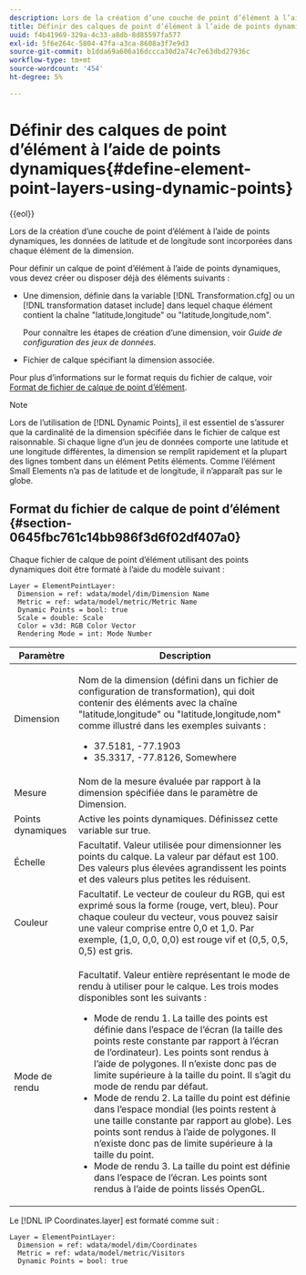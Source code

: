 ```yaml
---
description: Lors de la création d’une couche de point d’élément à l’aide de points dynamiques, les données de latitude et de longitude sont incorporées dans chaque élément de la dimension.
title: Définir des calques de point d’élément à l’aide de points dynamiques
uuid: f4b41969-329a-4c33-a8db-8d85597fa577
exl-id: 5f6e264c-5804-47fa-a3ca-8608a3f7e9d3
source-git-commit: b1dda69a606a16dccca30d2a74c7e63dbd27936c
workflow-type: tm+mt
source-wordcount: '454'
ht-degree: 5%

---
```


# Définir des calques de point d’élément à l’aide de points dynamiques{#define-element-point-layers-using-dynamic-points}

{{eol}}

Lors de la création d’une couche de point d’élément à l’aide de points dynamiques, les données de latitude et de longitude sont incorporées dans chaque élément de la dimension.

Pour définir un calque de point d’élément à l’aide de points dynamiques, vous devez créer ou disposer déjà des éléments suivants :

* Une dimension, définie dans la variable [!DNL Transformation.cfg] ou un [!DNL transformation dataset include] dans lequel chaque élément contient la chaîne &quot;latitude,longitude&quot; ou &quot;latitude,longitude,nom&quot;.

   Pour connaître les étapes de création d’une dimension, voir *Guide de configuration des jeux de données*.

* Fichier de calque spécifiant la dimension associée.

Pour plus d’informations sur le format requis du fichier de calque, voir [Format de fichier de calque de point d’élément](../../../../home/c-get-started/c-im-layers/c-elmt-pt-layers/c-elmt-pt-dyn-pts.md#section-0645fbc761c14bb986f3d6f02df407a0).

>[!NOTE]
>
>Lors de l’utilisation de [!DNL Dynamic Points], il est essentiel de s’assurer que la cardinalité de la dimension spécifiée dans le fichier de calque est raisonnable. Si chaque ligne d’un jeu de données comporte une latitude et une longitude différentes, la dimension se remplit rapidement et la plupart des lignes tombent dans un élément Petits éléments. Comme l’élément Small Elements n’a pas de latitude et de longitude, il n’apparaît pas sur le globe.

## Format du fichier de calque de point d’élément {#section-0645fbc761c14bb986f3d6f02df407a0}

Chaque fichier de calque de point d’élément utilisant des points dynamiques doit être formaté à l’aide du modèle suivant :

```
Layer = ElementPointLayer:
  Dimension = ref: wdata/model/dim/Dimension Name
  Metric = ref: wdata/model/metric/Metric Name
  Dynamic Points = bool: true
  Scale = double: Scale
  Color = v3d: RGB Color Vector
  Rendering Mode = int: Mode Number
```

<table id="table_8756BDCC49F447C0855BA64BC0078A0C"> 
 <thead> 
  <tr> 
   <th colname="col1" class="entry"> Paramètre </th> 
   <th colname="col2" class="entry"> Description </th> 
  </tr> 
 </thead>
 <tbody> 
  <tr> 
   <td colname="col1"> Dimension </td> 
   <td colname="col2"> <p>Nom de la dimension (défini dans un fichier de configuration de transformation), qui doit contenir des éléments avec la chaîne "latitude,longitude" ou "latitude,longitude,nom" comme illustré dans les exemples suivants : 
     <ul id="ul_CC12F05459C640F5AB3C295932B04F83"> 
      <li id="li_9023CFA04A0F407E9DF0E1A4D71BB18C">37.5181, -77.1903 </li> 
      <li id="li_F002AB3AB98049A4AF1588B51167C7FA">35.3317, -77.8126, Somewhere </li> 
     </ul> </p> </td> 
  </tr> 
  <tr> 
   <td colname="col1"> Mesure </td> 
   <td colname="col2"> Nom de la mesure évaluée par rapport à la dimension spécifiée dans le paramètre de Dimension. </td> 
  </tr> 
  <tr> 
   <td colname="col1"> Points dynamiques </td> 
   <td colname="col2"> Active les points dynamiques. Définissez cette variable sur true. </td> 
  </tr> 
  <tr> 
   <td colname="col1"> Échelle </td> 
   <td colname="col2"> Facultatif. Valeur utilisée pour dimensionner les points du calque. La valeur par défaut est 100. Des valeurs plus élevées agrandissent les points et des valeurs plus petites les réduisent. </td> 
  </tr> 
  <tr> 
   <td colname="col1"> Couleur </td> 
   <td colname="col2"> Facultatif. Le vecteur de couleur du RGB, qui est exprimé sous la forme (rouge, vert, bleu). Pour chaque couleur du vecteur, vous pouvez saisir une valeur comprise entre 0,0 et 1,0. Par exemple, (1,0, 0,0, 0,0) est rouge vif et (0,5, 0,5, 0,5) est gris. </td> 
  </tr> 
  <tr> 
   <td colname="col1"> Mode de rendu </td> 
   <td colname="col2"> <p>Facultatif. Valeur entière représentant le mode de rendu à utiliser pour le calque. Les trois modes disponibles sont les suivants : 
     <ul id="ul_C7A74B9B085741C8B7116E4F110DF830"> 
      <li id="li_75CC2BE35C594B6895F743A1967A2E07">Mode de rendu 1. La taille des points est définie dans l’espace de l’écran (la taille des points reste constante par rapport à l’écran de l’ordinateur). Les points sont rendus à l’aide de polygones. Il n’existe donc pas de limite supérieure à la taille du point. Il s’agit du mode de rendu par défaut. </li> 
      <li id="li_5B19C5B0F59548E28DCE7F7CD319E210">Mode de rendu 2. La taille du point est définie dans l’espace mondial (les points restent à une taille constante par rapport au globe). Les points sont rendus à l’aide de polygones. Il n’existe donc pas de limite supérieure à la taille du point. </li> 
      <li id="li_DF0C9AEFE82642C9BD5AEA79770D2896">Mode de rendu 3. La taille du point est définie dans l’espace de l’écran. Les points sont rendus à l’aide de points lissés OpenGL. </li> 
     </ul> </p> </td> 
  </tr> 
 </tbody> 
</table>

Le [!DNL IP Coordinates.layer] est formaté comme suit :

```
Layer = ElementPointLayer:
  Dimension = ref: wdata/model/dim/Coordinates
  Metric = ref: wdata/model/metric/Visitors
  Dynamic Points = bool: true
```
